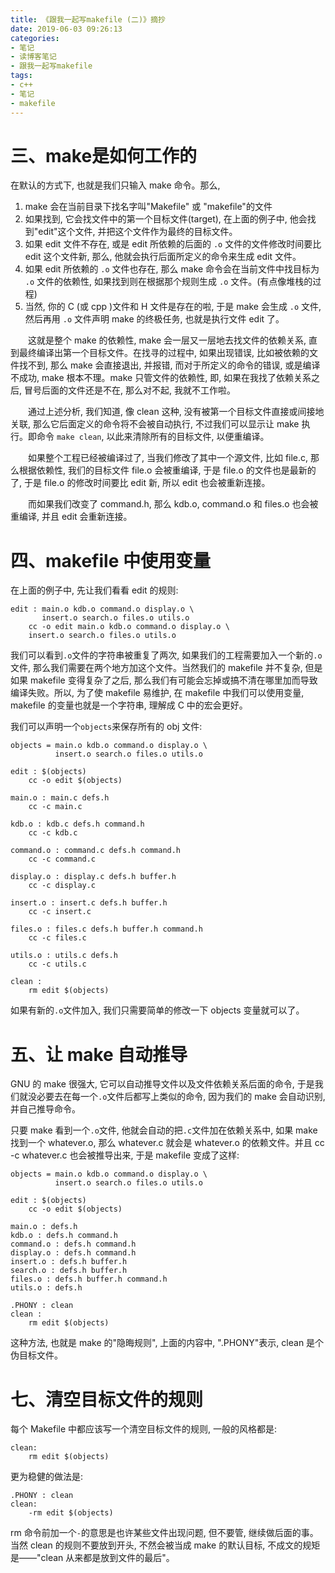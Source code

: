 ```yaml
---
title: 《跟我一起写makefile (二)》摘抄
date: 2019-06-03 09:26:13
categories:
- 笔记
- 读博客笔记
- 跟我一起写makefile
tags:
- c++
- 笔记
- makefile
---
```


# 三、make是如何工作的

在默认的方式下, 也就是我们只输入 make 命令。那么,

1. make 会在当前目录下找名字叫"Makefile" 或 "makefile"的文件
2. 如果找到, 它会找文件中的第一个目标文件(target), 在上面的例子中, 他会找到"edit"这个文件, 并把这个文件作为最终的目标文件。
3. 如果 edit 文件不存在, 或是 edit 所依赖的后面的 `.o` 文件的文件修改时间要比 edit 这个文件新, 那么, 他就会执行后面所定义的命令来生成 edit 文件。
4. 如果 edit 所依赖的 `.o` 文件也存在, 那么 make 命令会在当前文件中找目标为 `.o` 文件的依赖性, 如果找到则在根据那个规则生成 `.o` 文件。(有点像堆栈的过程)
5. 当然, 你的 C (或 cpp )文件和 H 文件是存在的啦, 于是 make 会生成 `.o` 文件, 然后再用 `.o` 文件声明 make 的终极任务, 也就是执行文件 edit 了。

<!--more-->

&emsp;&emsp;这就是整个 make 的依赖性, make 会一层又一层地去找文件的依赖关系, 直到最终编译出第一个目标文件。在找寻的过程中, 如果出现错误, 比如被依赖的文件找不到, 那么 make 会直接退出, 并报错, 而对于所定义的命令的错误, 或是编译不成功, make 根本不理。make 只管文件的依赖性, 即, 如果在我找了依赖关系之后, 冒号后面的文件还是不在, 那么对不起, 我就不工作啦。

&emsp;&emsp;通过上述分析, 我们知道, 像 clean 这种, 没有被第一个目标文件直接或间接地关联, 那么它后面定义的命令将不会被自动执行, 不过我们可以显示让 make 执行。即命令 `make clean`, 以此来清除所有的目标文件, 以便重编译。

&emsp;&emsp;如果整个工程已经被编译过了, 当我们修改了其中一个源文件, 比如 file.c, 那么根据依赖性, 我们的目标文件 file.o 会被重编译, 于是 file.o 的文件也是最新的了, 于是 file.o 的修改时间要比 edit 新, 所以 edit 也会被重新连接。

&emsp;&emsp;而如果我们改变了 command.h, 那么 kdb.o, command.o 和 files.o 也会被重编译, 并且 edit 会重新连接。

# 四、makefile 中使用变量

在上面的例子中, 先让我们看看 edit 的规则:

```
edit : main.o kdb.o command.o display.o \
       insert.o search.o files.o utils.o
	cc -o edit main.o kdb.o command.o display.o \
	insert.o search.o files.o utils.o
```

我们可以看到`.o`文件的字符串被重复了两次, 如果我们的工程需要加入一个新的`.o`文件, 那么我们需要在两个地方加这个文件。当然我们的 makefile 并不复杂, 但是如果 makefile 变得复杂了之后, 那么我们有可能会忘掉或搞不清在哪里加而导致编译失败。所以, 为了使 makefile 易维护, 在 makefile 中我们可以使用变量, makefile 的变量也就是一个字符串, 理解成 C 中的宏会更好。

我们可以声明一个`objects`来保存所有的 obj 文件:

```
objects = main.o kdb.o command.o display.o \
          insert.o search.o files.o utils.o

edit : $(objects)
	cc -o edit $(objects)

main.o : main.c defs.h
	cc -c main.c

kdb.o : kdb.c defs.h command.h
	cc -c kdb.c

command.o : command.c defs.h command.h
	cc -c command.c

display.o : display.c defs.h buffer.h
	cc -c display.c

insert.o : insert.c defs.h buffer.h
	cc -c insert.c

files.o : files.c defs.h buffer.h command.h
	cc -c files.c

utils.o : utils.c defs.h
	cc -c utils.c

clean :
	rm edit $(objects)
```

如果有新的`.o`文件加入, 我们只需要简单的修改一下 objects 变量就可以了。

# 五、让 make 自动推导

GNU 的 make 很强大, 它可以自动推导文件以及文件依赖关系后面的命令, 于是我们就没必要去在每一个`.o`文件后都写上类似的命令, 因为我们的 make 会自动识别, 并自己推导命令。

只要 make 看到一个`.o`文件, 他就会自动的把`.c`文件加在依赖关系中, 如果 make 找到一个 whatever.o, 那么 whatever.c 就会是 whatever.o 的依赖文件。并且 cc -c whatever.c 也会被推导出来, 于是 makefile 变成了这样:

```
objects = main.o kdb.o command.o display.o \
          insert.o search.o files.o utils.o

edit : $(objects)
	cc -o edit $(objects)

main.o : defs.h
kdb.o : defs.h command.h
command.o : defs.h command.h
display.o : defs.h command.h
insert.o : defs.h buffer.h
search.o : defs.h buffer.h
files.o : defs.h buffer.h command.h
utils.o : defs.h

.PHONY : clean
clean :
	rm edit $(objects)
```

这种方法, 也就是 make 的"隐晦规则", 上面的内容中, ".PHONY"表示, clean 是个伪目标文件。

# 七、清空目标文件的规则

每个 Makefile 中都应该写一个清空目标文件的规则, 一般的风格都是:

```
clean:
	rm edit $(objects)
```

更为稳健的做法是:

```
.PHONY : clean
clean:
	-rm edit $(objects)
```

rm 命令前加一个`-`的意思是也许某些文件出现问题, 但不要管, 继续做后面的事。当然 clean 的规则不要放到开头, 不然会被当成 make 的默认目标, 不成文的规矩是——"clean 从来都是放到文件的最后"。
